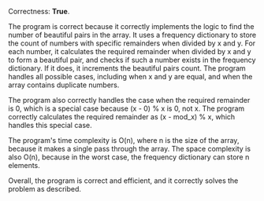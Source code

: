 Correctness: **True**.

The program is correct because it correctly implements the logic to find the number of beautiful pairs in the array. It uses a frequency dictionary to store the count of numbers with specific remainders when divided by x and y. For each number, it calculates the required remainder when divided by x and y to form a beautiful pair, and checks if such a number exists in the frequency dictionary. If it does, it increments the beautiful pairs count. The program handles all possible cases, including when x and y are equal, and when the array contains duplicate numbers.

The program also correctly handles the case when the required remainder is 0, which is a special case because (x - 0) % x is 0, not x. The program correctly calculates the required remainder as (x - mod_x) % x, which handles this special case.

The program's time complexity is O(n), where n is the size of the array, because it makes a single pass through the array. The space complexity is also O(n), because in the worst case, the frequency dictionary can store n elements.

Overall, the program is correct and efficient, and it correctly solves the problem as described.